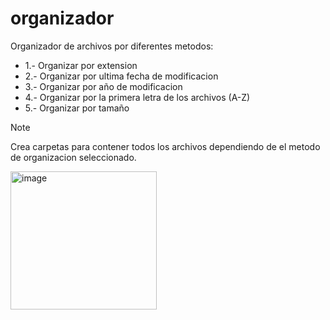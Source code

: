 # organizador
Organizador de archivos por diferentes metodos:
- 1.- Organizar por extension
- 2.- Organizar por ultima fecha de modificacion
- 3.- Organizar por año de modificacion
- 4.- Organizar por la primera letra de los archivos (A-Z)
- 5.- Organizar por tamaño

> [!NOTE]
Crea carpetas para contener todos los archivos dependiendo de el metodo de organizacion seleccionado.


<img width="234" height="221" alt="image" src="https://github.com/user-attachments/assets/e9ae9123-4f3d-4185-92cc-9931061d4475" />
